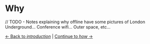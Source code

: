 # Why

// TODO - Notes explaining why offline have some pictures of London Underground...  Conference wifi...  Outer space, etc...

[← Back to *introduction*](./README.md) | [Continue to *how* →](./how.md)
